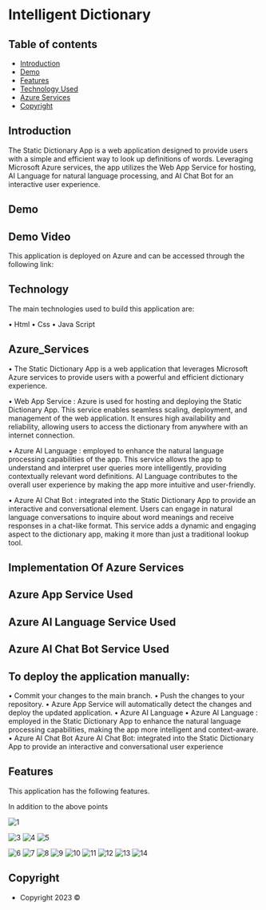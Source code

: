 # Intelligent Dictionary 

## Table of contents

- [Introduction](#introduction)
- [Demo](#demo)
- [Features](#features)
- [Technology Used](#technology)
- [Azure Services](#Azure_Services)
- [Copyright](#Copyright)

## Introduction

The Static Dictionary App is a web application designed to provide users with a simple and efficient way to look up definitions of words. Leveraging Microsoft Azure services, the app utilizes the Web App Service for hosting, AI Language for natural language processing, and AI Chat Bot for an interactive user experience.

## Demo

## Demo Video 


This application is deployed on Azure and can be accessed through the following link:


## Technology

The main technologies used to build this application are:

•	Html
•	Css
•	Java Script

## Azure_Services
•	The Static Dictionary App is a web application that leverages Microsoft Azure services to provide users with a powerful and efficient dictionary experience.

•	Web App Service : Azure is used for hosting and deploying the Static Dictionary App. This service enables seamless scaling, deployment, and management of the web application. It ensures high availability and reliability, allowing users to access the dictionary from anywhere with an internet connection.


•	Azure AI Language :  employed to enhance the natural language processing capabilities of the app. This service allows the app to understand and interpret user queries more intelligently, providing contextually relevant word definitions. AI Language contributes to the overall user experience by making the app more intuitive and user-friendly.

•	Azure AI Chat Bot : integrated into the Static Dictionary App to provide an interactive and conversational element. Users can engage in natural language conversations to inquire about word meanings and receive responses in a chat-like format. This service adds a dynamic and engaging aspect to the dictionary app, making it more than just a traditional lookup tool.

## Implementation Of Azure Services

## Azure App Service Used



## Azure AI Language Service Used


## Azure AI Chat Bot Service Used


## To deploy the application manually:

•	Commit your changes to the main branch.
•	Push the changes to your repository.
•	Azure App Service will automatically detect the changes and deploy the updated application.
•	Azure AI Language
•	Azure AI Language : employed in the Static Dictionary App to enhance the natural language processing capabilities, making the app more intelligent and context-aware.
•	Azure AI Chat Bot 
Azure  AI Chat Bot: integrated into the Static Dictionary App to provide an interactive and conversational user experience
## Features

This application has the following features.



In addition to the above points


![1](https://github.com/Vishaljayaramu/Dictionary/assets/144142247/788c9734-17de-4b75-a313-343bec809d90)


![3](https://github.com/Vishaljayaramu/Dictionary/assets/144142247/661cbdbb-c3db-4f9d-a148-fc4de547ed99)
![4](https://github.com/Vishalj.com/Vishaljayaramu/Dictionary/assets/144142247/204d4f9a-4d4c-4712-818c-941f47088957)
![5](https://github.com/Vishaljayaramu/Dictionary/assets/144142247/c09ce6c6-971a-44ad-93d6-11bf14c1492d)



![6](https://github.com/Vishaljayaramu/Dictionary/assets/144142247/38abe9ba-a5e9-4ed7-8ed0-f46e46da3ae3)
![7](https://github.com/Vishaljayaramu/Dictionary/assets/144142247/d10ff986-cc9b-435f-bb9c-67e25541617a)
![8](https://github.com/Vishaljayaramu/Dictionary/assets/144142247/dcb2258a-6758-42f4-90cb-482eb4701db1)
![9](https://github.com/Vishaljayaramu/Dictionary/assets/144142247/05682c4e-fada-4d7e-b456-73c88bfbf959)
![10](https://github.com/Vishaljayaramu/Dictionary/assets/144142247/7a2f29d7-cfaa-4808-8f6b-105e55b2d76a)
![11](https://github.com/Vishaljayaramu/Dictionary/assets/144142247/9af88af5-169b-4078-ac7a-e79d28cbd82e)
![12](https://github.com/Vishaljayaramu/Dictionary/assets/144142247/c64ed65f-3d61-4f67-82cb-d29eca729d1d)
![13](https://github.com/Vishaljayaramu/Dictionary/assets/144142247/340988a5-e93e-4395-b609-46949ca65973)
![14](https://github.com/Vishaljayaramu/Dictionary/assets/144142247/c75c5509-f519-49c3-ae6b-04ed51aeceb4)

## Copyright

- Copyright 2023 ©
